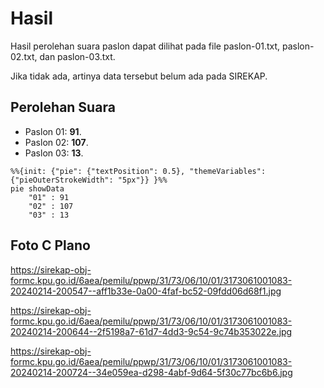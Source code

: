 # Hasil

Hasil perolehan suara paslon dapat dilihat pada file paslon-01.txt, paslon-02.txt, dan paslon-03.txt.

Jika tidak ada, artinya data tersebut belum ada pada SIREKAP.

## Perolehan Suara

 * Paslon 01: **91**.
 * Paslon 02: **107**.
 * Paslon 03: **13**.

```mermaid
%%{init: {"pie": {"textPosition": 0.5}, "themeVariables": {"pieOuterStrokeWidth": "5px"}} }%%
pie showData
    "01" : 91
    "02" : 107
    "03" : 13
```
## Foto C Plano

https://sirekap-obj-formc.kpu.go.id/6aea/pemilu/ppwp/31/73/06/10/01/3173061001083-20240214-200547--aff1b33e-0a00-4faf-bc52-09fdd06d68f1.jpg

https://sirekap-obj-formc.kpu.go.id/6aea/pemilu/ppwp/31/73/06/10/01/3173061001083-20240214-200644--2f5198a7-61d7-4dd3-9c54-9c74b353022e.jpg

https://sirekap-obj-formc.kpu.go.id/6aea/pemilu/ppwp/31/73/06/10/01/3173061001083-20240214-200724--34e059ea-d298-4abf-9d64-5f30c77bc6b6.jpg
